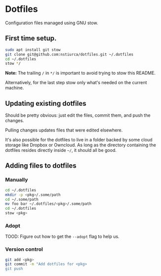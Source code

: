 # Dotfiles

Configuration files managed using GNU stow.

## First time setup.

```bash
sudo apt install git stow
git clone git@github.com:nstiurca/dotfiles.git ~/.dotfiles
cd ~/.dotfiles
stow */
```

**Note:** The trailing `/` in `*/` is important to avoid trying to stow this README.

Alternatively, for the last step stow only what's needed on the current machine.

## Updating existing dotfiles

Should be pretty obvious: just edit the files, commit them, and push the changes.

Pulling changes updates files that were edited elsewhere.

It's also possible for the dotfiles to live in a folder backed by some cloud
storage like Dropbox or Owncloud. As long as the directory containing the dotfiles
resides directly inside `~/`, it should all be good.

## Adding files to dotfiles

### Manually

```bash
cd ~/.dotfiles
mkdir -p <pkg>/.some/path
cd ~/.some/path
mv foo bar ~/.dotfiles/<pkg>/.some/path
cd ~/.dotfiles
stow <pkg>
```

### Adopt

TOOD: Figure out how to get the `--adopt` flag to help us.

### Version control

```bash
git add <pkg>
git commit -m "Add dotfiles for <pkg>
git push
```


